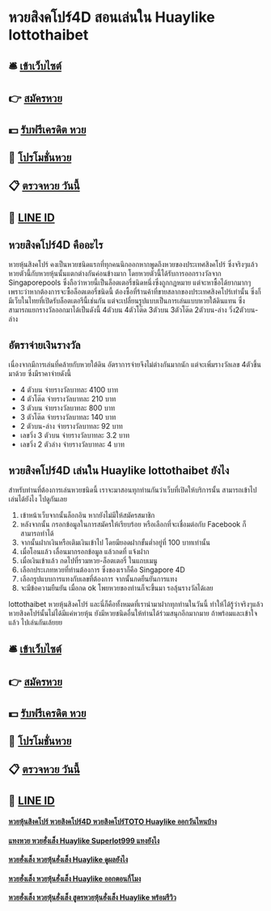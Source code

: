 # หวยสิงคโปร์4D สอนเล่นใน Huaylike lottothaibet

## 🛎 [เข้าเว็บไซต์](https://bit.ly/3djbePO)
## 👉 [สมัครหวย](https://bit.ly/3djbePO)
## 💵 [รับฟรีเครดิต หวย](https://bit.ly/3RSrCG8)
## 👑 [โปรโมชั่นหวย](https://bit.ly/3RSrCG8)
## 📋 [ตรวจหวย วันนี้](https://bit.ly/3RSrCG8)
## 📱 [LINE ID](https://bit.ly/3RSrCG8)

## หวยสิงคโปร์4D คืออะไร
หวยหุ้นสิงคโปร์ คงเป็นหวยชนิดแรกที่ทุกคนนึกออกหากพูดถึงหวยของประเทศสิงคโปร์ ซึ่งจริงๆแล้วหวยตัวนี้กับหวยหุ้นนั้นแตกต่างกันค่อนข้างมาก โดยหวยตัวนี้ได้รับการออกรางวัลจาก Singaporepools ซึ่งถือว่าหวยนี้เป็นล็อตเตอรี่ชนิดหนึ่งซึ่งถูกกฏหมาย แต่จะหาซื้อได้ยากมากๆ เพราะว่าหากต้องการจะซื้อล็อตเตอรี่ชนิดนี้ ต้องซื้อที่ร้านค้าที่ขายสลากของประเทศสิงคโปร์เท่านั้น ซึ่งก็มีเว็บในไทยที่เปิดรับล็อตเตอรีนี้เช่นกัน แต่จะเปลี่ยนรูปแบบเป็นการเล่นแบบหวยใต้ดินแทน ซึ่งสามารถแยกรางวัลออกมาได้เป็นดังนี้
4ตัวบน 4ตัวโต๊ด 3ตัวบน 3ตัวโต๊ด 2ตัวบน-ล่าง วิ่ง2ตัวบน-ล่าง

## อัตราจ่ายเงินรางวัล
เนื่องจากมีการเล่นที่คล้ายกับหวยใต้ดิน อัตราการจ่ายจึงไม่ต่างกันมากนัก แต่จะเพิ่มรางวัลเลข 4ตัวขึ้นมาด้วย ซึ่งมีราคาจ่ายดังนี้
- 4 ตัวบน จ่ายรางวัลบาทละ 4100 บาท
- 4 ตัวโต๊ด จ่ายรางวัลบาทละ 210 บาท
- 3 ตัวบน จ่ายรางวัลบาทละ 800 บาท
- 3 ตัวโต๊ด จ่ายรางวัลบาทละ 140 บาท
- 2 ตัวบน-ล่าง จ่ายรางวัลบาทละ 92 บาท
- เลขวิ่ง 3 ตัวบน จ่ายรางวัลบาทละ 3.2 บาท
- เลขวิ่ง 2 ตัวล่าง จ่ายรางวัลบาทละ 4 บาท

## หวยสิงคโปร์4D เล่นใน Huaylike lottothaibet ยังไง
สำหรับท่านที่ต้องการเล่นหวยชนิดนี้ เราจะมาสอนทุกท่านกันว่าเว็บที่เปิดให้บริการนั้น สามารถเข้าไปเล่นได้ยังไง ไปดูกันเลย
1. เข้าหน้าเว็บจากนั้นล็อกอิน หากยังไม่มีให้สมัครสมาชิก
2. หลังจากนั้น กรอกข้อมูลในการสมัครให้เรียบร้อย หรือเลือกที่จะเชื่อมต่อกับ Facebook ก็สามารถทำได้
3. จากนั้นฝากเงินหรือเติมเงินเข้าไป โดยมียอดฝากขั้นต่ำอยู่ที่ 100 บาทเท่านั้น
4. เมื่อโอนแล้ว เลื่อนมากรอกข้อมูล แล้วกดที่ แจ้งฝาก
5. เมื่อเงินเข้าแล้ว กดไปที่รวมหวย-ล็อตเตอรี่ ในแถบเมนู
6. เลือกประเภทหวยที่ท่านต้องการ ซึ่งของเราก็คือ Singapore 4D
7. เลือกรูปแบบการแทงกับเลขที่ต้องการ จากนั้นกดยืนยันการแทง
8. จะมีข้อความยืนยัน เมื่อกด ok โพยหวยของท่านก็จะขึ้นมา รอลุ้นรางวัลได้เลย

lottothaibet หวยหุ้นสิงคโปร์ และนี่ก็คือทั้งหมดที่เรานำมาฝากทุกท่านในวันนี้ ทำให้ได้รู้ว่าจริงๆแล้วหวยสิงคโปร์นั้นไม่ได้มีแค่หวยหุ้น ยังมีหวยชนิดอื่นให้ท่านได้ร่วมสนุกอีกมากมาย ถ้าพร้อมและเข้าใจแล้ว ไปเล่นกันเล้ยยย

## 🛎 [เข้าเว็บไซต์](https://bit.ly/3djbePO)
## 👉 [สมัครหวย](https://bit.ly/3djbePO)
## 💵 [รับฟรีเครดิต หวย](https://bit.ly/3RSrCG8)
## 👑 [โปรโมชั่นหวย](https://bit.ly/3RSrCG8)
## 📋 [ตรวจหวย วันนี้](https://bit.ly/3RSrCG8)
## 📱 [LINE ID](https://bit.ly/3RSrCG8)

#### [หวยหุ้นสิงคโปร์ หวยสิงคโปร์4D หวยสิงคโปร์TOTO Huaylike ออกวันไหนบ้าง](https://atom.io/themes/หวยหุ้นสิงคโปร์%20หวยสิงคโปร์4D%20หวยสิงคโปร์TOTO%20Huaylike%20ออกวันไหนบ้าง)
#### [แทงหวย หวยฮั่งเส็ง Huaylike Superlot999 แทงยังไง](https://atom.io/themes/แทงหวย%20หวยฮั่งเส็ง%20Huaylike%20Superlot999%20แทงยังไง)
#### [หวยฮั่งเส็ง หวยหุ้นฮั่งเส็ง Huaylike ดูผลยังไง](https://atom.io/themes/หวยฮั่งเส็ง%20หวยหุ้นฮั่งเส็ง%20Huaylike%20ดูผลยังไง)
#### [หวยฮั่งเส็ง หวยหุ้นฮั่งเส็ง Huaylike ออกตอนกี่โมง](https://atom.io/themes/หวยฮั่งเส็ง%20หวยหุ้นฮั่งเส็ง%20Huaylike%20ออกตอนกี่โมง)
#### [หวยฮั่งเส็ง หวยหุ้นฮั่งเส็ง สูตรหวยหุ้นฮั่งเส็ง Huaylike พร้อมรีวิว](https://atom.io/themes/หวยฮั่งเส็ง%20หวยหุ้นฮั่งเส็ง%20สูตรหวยหุ้นฮั่งเส็ง%20Huaylike%20พร้อมรีวิว)